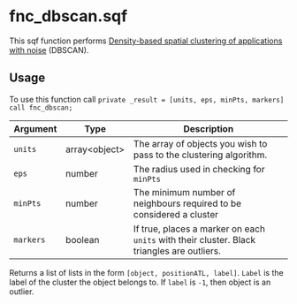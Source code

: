 # fnc_dbscan.sqf

This sqf function performs [Density-based spatial clustering of applications with noise](https://en.wikipedia.org/wiki/DBSCAN) (DBSCAN). 

## Usage

To use this function call `private _result = [units, eps, minPts, markers] call fnc_dbscan;`

| Argument | Type |Description |
|-|-|-|
| `units` | array\<object\> | The array of objects you wish to pass to the clustering algorithm.
| `eps` | number | The radius used in checking for `minPts` |
| `minPts` | number | The minimum number of neighbours required to be considered a cluster |
| `markers` | boolean | If true, places a marker on each `units` with their cluster. Black triangles are outliers. |

Returns a list of lists in the form `[object, positionATL, label]`. `Label` is the label of the cluster the object belongs to. If `label` is `-1`, then object is an outlier. 